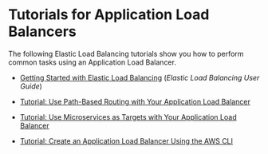 # Tutorials for Application Load Balancers<a name="application-load-balancer-tutorials"></a>

The following Elastic Load Balancing tutorials show you how to perform common tasks using an Application Load Balancer\.

+ [Getting Started with Elastic Load Balancing](http://docs.aws.amazon.com/elasticloadbalancing/latest/userguide/load-balancer-getting-started.html) \(*Elastic Load Balancing User Guide*\)

+ [Tutorial: Use Path\-Based Routing with Your Application Load Balancer](tutorial-load-balancer-routing.md)

+ [Tutorial: Use Microservices as Targets with Your Application Load Balancer](tutorial-target-ecs-containers.md)

+ [Tutorial: Create an Application Load Balancer Using the AWS CLI](tutorial-application-load-balancer-cli.md)
